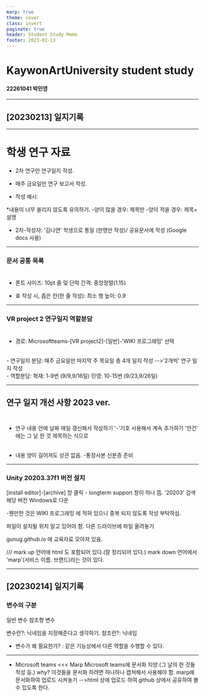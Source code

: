 ```yaml
---
marp: true
theme: cover
class: invert
paginate: true
header: Student Study Memo
footer: 2023-02-13
---
```

<!--_color: pink-->
<!--_backgroundColor: -->
# KaywonArtUniversity student study
#### 22261041 박민영


---

## [20230213] 일지기록

---

# 학생 연구 자료

- 2차 연구만 연구일지 작성.

- 매주 금요일만 연구 보고서 작성.

- 작성 예시:

*내용이 너무 쏠리지 않도록 유의하기.
-양이 많을 경우: 제목만 
-양이 적을 경우: 제목+ 설명

- 2차-작성자: '김나연' 학생으로 통일 (한명만 작성)/ 공유문서에 작성
(Google docs 사용)

---

### 문서 공통 목록 <br><br>

- 폰트 사이즈: 10pt
줄 및 단락 간격: 중앙정렬(1.15)

- 표 작성 시,
좁은 칸(한 줄 작성): 최소 행 높이: 0.9

---


### VR project 2 연구일지 역할분담 <br><br>


- 경로: Microsoftteams-[VR project2]-[일반]-'WIKI 프로그래밍' 선택
 <br>
- 연구일지 분담:
매주 금요일만 마지막 주 목요일 총 4개 일지 작성 
-->'2개씩' 연구 일지 작성
<br>
- 역할분담: 
혁재: 1-9번 (9/9,9/16일)
민영: 10-15번 (9/23,9/26일)

---


## 연구 일지 개선 사항 2023 ver. <br><br>

- 연구 내용 안에 날짜 매일 갱신해서 작성하기
'-'기호 사용해서 계속 추가하기
'안건' 에는 그 날 한 것 제목하는 식으로 <br><br>


 - 내용 양이 길어져도 상관 없음.
 -통장사본 신분증 준비

---

### Unity 20203.37f1 버전 설치 

[install editor]-[archive] 창 클릭 - longterm support 창이 하나 뜸.
'20203' 검색
해당 버전 Windows로 다운

-웬만한 것은 WIKI 프로그래밍 에 적혀 있으니 중복 되지 않도록 작성 부탁하심.

파일이 설치될 위치 알고 있어야 함. 다른 드라이브에 파일 올려놓기 

gunug.github.io 에 교육자료 모아져 있음.

///
mark up 언어에 html 도 포함되어 있다.(잘 정리되어 있다.)
mark down  언어에서 'marp'(서비스 이름. 브랜드)라는 것이 있다.


---

## [20230214] 일지기록

### 변수의 구분
일반 변수
참조형 변수

변수란?: 닉네임을 지정해준다고 생각하기.
참조란?: 닉네임 
- 변수가 왜 필요한가?
: 같은 기능상에서 다른 역할을 수행할 수 있다.


---

- Microsoft teams <<< Marp
 Microsoft teams에 문서화 지양.(그 날의 한 것들 작성 등.)
why? 이것들을 문서화 하려면 하나하나 캡쳐해서 사용해야 함.
marp에 문서화하여 업로드 시켜놓기 -->html 상에 업로드 하여 github 상에서 공유하여 볼 수 있도록 한다.

